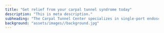 ```yaml
---
title: "Get relief from your carpal tunnel syndrome today"
description: "This is meta description."
subheading: "The Carpal Tunnel Center specializes in single-port endoscopic carpal tunnel release, offering prompt release of pressure on the Median nerve, relief of pain and inflammation with rapid recovery and resumption of normal activity. Personalized care by our team of experts ensures that you are in good hands. "
background: "assets/images//background.jpg"
---
```

